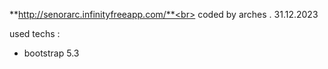 **http://senorarc.infinityfreeapp.com/**<br>
coded by arches . 31.12.2023

used techs :
<ul>
  <li>bootstrap 5.3</li>
</ul>
